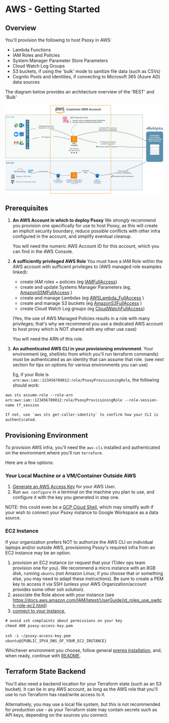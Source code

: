 # AWS - Getting Started

## Overview

You'll provision the following to host Psoxy in AWS:
  - Lambda Functions
  - IAM Roles and Policies
  - System Manager Parameter Store Parameters
  - Cloud Watch Log Groups
  - S3 buckets, if using the 'bulk' mode to sanitize file data (such as CSVs)
  - Cognito Pools and Identities, if connecting to Microsoft 365 (Azure AD) data sources

The diagram below provides an architecture overview of the 'REST' and 'Bulk'

![AWS Arch Diagram](aws-arch-diagram.jpg)

## Prerequisites

1. **An AWS Account in which to deploy Psoxy** We *strongly* recommend you provision one specifically
   for use to host Psoxy, as this will create  an implicit security boundary, reduce possible
   conflicts with other infra configured in the account, and simplify eventual cleanup.

   You will need the numeric AWS Account ID for this account, which you can find in the AWS Console.


2. **A sufficiently privileged AWS Role** You must have a IAM Role within the AWS account with
   sufficient privileges to (AWS managed role examples linked):

   - create IAM roles + policies (eg [IAMFullAccess](https://us-east-1.console.aws.amazon.com/iam/home?region=us-east-1#/policies/arn:aws:iam::aws:policy/IAMFullAccess$serviceLevelSummary))
   - create and update Systems Manager Parameters (eg, [AmazonSSMFullAccess](https://us-east-1.console.aws.amazon.com/iam/home?region=us-east-1#/policies/arn:aws:iam::aws:policy/AmazonSSMFullAccess$serviceLevelSummary) )
   - create and manage Lambdas (eg [AWSLambda_FullAccess](https://us-east-1.console.aws.amazon.com/iam/home?region=us-east-1#/policies/arn:aws:iam::aws:policy/AWSLambda_FullAccess$serviceLevelSummary) )
   - create and manage S3 buckets (eg [AmazonS3FullAccess](https://us-east-1.console.aws.amazon.com/iam/home?region=us-east-1#/policies/arn:aws:iam::aws:policy/AmazonS3FullAccess$serviceLevelSummary) )
   - create Cloud Watch Log groups (eg [CloudWatchFullAccess](https://us-east-1.console.aws.amazon.com/iam/home?region=us-east-1#/policies/arn:aws:iam::aws:policy/CloudWatchFullAccess$serviceLevelSummary))

   (Yes, the use of AWS Managed Policies results in a role with many privileges; that's why we
    recommend you use a dedicated AWS account to host proxy which is NOT shared with any other use case)

   You will need the ARN of this role.

3. **An authenticated AWS CLI in your provisioning environment**. Your environment (eg, shell/etc
   from which you'll run terraform commands) must be authenticated as an identity that can assume
   that role. (see next section for tips on options for various environments you can use)

    Eg, if your Role is `arn:aws:iam::123456789012:role/PsoxyProvisioningRole`, the following
    should work:

```shell
aws sts assume-role --role-arn arn:aws:iam::123456789012:role/PsoxyProvisioningRole --role-session-name tf_session
```

    If not, use `aws sts get-caller-identity` to confirm how your CLI is authenticated.

## Provisioning Environment

To provision AWS infra, you'll need the `aws-cli` installed and authenticated on the environment
where you'll run `terraform`.

Here are a few options:

### Your Local Machine or a VM/Container Outside AWS

  1. [Generate an AWS Access Key](https://docs.aws.amazon.com/IAM/latest/UserGuide/id_credentials_access-keys.html) for your AWS User.
  2. Run `aws configure` in a terminal on the machine you plan to use, and configure it with the key
     you generated in step one.

NOTE: this could even be a [GCP Cloud Shell](https://cloud.google.com/shell), which may simplify
auth if your wish to connect your Psoxy instance to Google Workspace as a data source.


### EC2 Instance
If your organization prefers NOT to authorize the AWS CLI on individual laptops and/or outside AWS,
provisioning Psoxy's required infra from an EC2 instance may be an option.

  1. provision an EC2 instance (or request that your IT/dev ops team provision one for you). We
     recommend a micro instance with an 8GB disk, running `ubuntu` (not Amazon Linux; if you
     choose that or something else, you may need to adapt these instructions). Be sure to create a
     PEM key to access it via SSH (unless your AWS Organization/account provides some other ssh solution).
  2. associate the Role above with your instance (see https://docs.aws.amazon.com/IAM/latest/UserGuide/id_roles_use_switch-role-ec2.html)
  3. [connect to your instance](https://docs.aws.amazon.com/AWSEC2/latest/UserGuide/AccessingInstances.html?icmpid=docs_ec2_console),


```shell
# avoid ssh complaints about permissions on your key
chmod 400 psoxy-access-key.pem

ssh -i ~/psoxy-access-key.pem ubuntu@{PUBLIC_IPV4_DNS_OF_YOUR_EC2_INSTANCE}
```

Whichever environment you choose, follow general [prereq installation](../prereqs-ubuntu.md), and,
when ready, continue with [README](../../README.md).


## Terraform State Backend

You'll also need a backend location for your Terraform state (such as an S3 bucket). It can be in
any AWS account, as long as the AWS role that you'll use to run Terraform has read/write access to
it.

Alternatively, you may use a local file system, but this is not recommended for production use - as
your Terraform state may contain secrets such as API keys, depending on the sources you connect.
